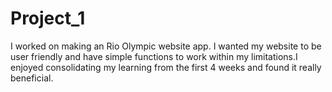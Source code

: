 # Project_1
I worked on making an Rio Olympic website app. I wanted my website to be user friendly and have simple functions to work within my limitations.I enjoyed consolidating my learning from the first 4 weeks and found it really beneficial.

